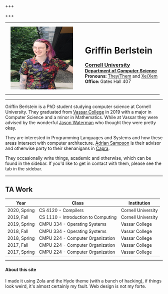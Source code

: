 +++

+++
<div class="profile">
<table class="table-profile">
    <tr>
        <td>
            <figure class="headshot-img" style="margin:10px; width:200px">
                <img src="/images/headshot.jpg" width=200 height=200>
            </figure>
        </td>
        <td>
        </td>
        <td>
            <div class="info" style="">
                <h1>Griffin Berlstein</h1>
                <h3 style="margin:auto"><a href="https://www.cornell.edu/">Cornell University</a></h3>
                <h4 style="margin:auto"><a href="https://www.cs.cornell.edu/">Department of Computer Science</a></h4>
                <p style="margin:auto"> <strong>Pronouns:</strong> <a href="https://pronouns.alysbrooks.com/they/.../themself">They/Them</a> and <a href="https://pronouns.alysbrooks.com/xe/xem">Xe/Xem</a></p>
                <p style="margin:auto"> <strong>Office:</strong> Gates Hall 407</p>
            </div>
        </td>
    </tr>

</table>

<hr>



</div>

Griffin Berlstein is a PhD student studying computer science at Cornell University. They
graduated from [Vassar College](https://www.vassar.edu/) in 2019 with a major in
Computer Science and a minor in Mathematics. While at Vassar they were advised by the
wonderful [Jason Waterman](https://www.vassar.edu/faculty/jawaterman/) who thought they
were pretty okay.

They are interested in Programming Languages and Systems and how these areas intersect
with computer architecture. [Adrian Sampson](https://www.cs.cornell.edu/~asampson/) is
their advisor and otherwise party to their shenanigans in
[Capra](https://capra.cs.cornell.edu/).

They occasionally write things, academic and otherwise, which can be found in the
sidebar. If you'd like to get in contact with them, please see the tab in the
sidebar.

---

## TA Work

| Year         | Class                               | Institution        |
| ------------ | ----------------------------------- | ------------------ |
| 2020, Spring | CS 4120 - Compilers                 | Cornell University |
| 2019, Fall   | CS 1110 - Introduction to Computing | Cornell University |
| 2019, Spring | CMPU 334 - Operating Systems        | Vassar College     |
| 2018, Fall   | CMPU 334 - Operating Systems        | Vassar College     |
| 2018, Spring | CMPU 224 - Computer Organization    | Vassar College     |
| 2017, Fall   | CMPU 224 - Computer Organization    | Vassar College     |
| 2017, Spring | CMPU 224 - Computer Organization    | Vassar College     |

---


#### About this site

I made it using Zola and the Hyde theme (with a bunch of hacking), if things
look weird, it's almost certainly my fault. Web design is not my forte.
